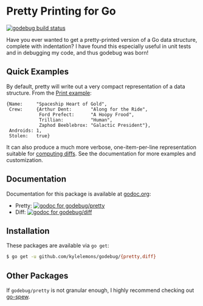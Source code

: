 Pretty Printing for Go
======================

[![godebug build status][ciimg]][ci]

Have you ever wanted to get a pretty-printed version of a Go data structure,
complete with indentation?  I have found this especially useful in unit tests
and in debugging my code, and thus godebug was born!

[ciimg]: https://travis-ci.org/kylelemons/godebug.svg?branch=master
[ci]:    https://travis-ci.org/kylelemons/godebug

Quick Examples
--------------

By default, pretty will write out a very compact representation of a data structure.
From the [Print example][printex]:

```
{Name:     "Spaceship Heart of Gold",
 Crew:     {Arthur Dent:       "Along for the Ride",
            Ford Prefect:      "A Hoopy Frood",
            Trillian:          "Human",
            Zaphod Beeblebrox: "Galactic President"},
 Androids: 1,
 Stolen:   true}
```

It can also produce a much more verbose, one-item-per-line representation suitable for
[computing diffs][diffex].  See the documentation for more examples and customization.

[printex]: https://godoc.org/github.com/kylelemons/godebug/pretty#example-Print
[diffex]:  https://godoc.org/github.com/kylelemons/godebug/pretty#example-Compare

Documentation
-------------

Documentation for this package is available at [godoc.org][doc]:

 * Pretty: [![godoc for godebug/pretty][prettyimg]][prettydoc]
 * Diff:   [![godoc for godebug/diff][diffimg]][prettydoc]

[doc]:       https://godoc.org/
[prettyimg]: https://godoc.org/github.com/kylelemons/godebug/pretty?status.png
[prettydoc]: https://godoc.org/github.com/kylelemons/godebug/pretty
[diffimg]:   https://godoc.org/github.com/kylelemons/godebug/diff?status.png
[diffdoc]:   https://godoc.org/github.com/kylelemons/godebug/diff

Installation
------------

These packages are available via `go get`:

```bash
$ go get -u github.com/kylelemons/godebug/{pretty,diff}
```

Other Packages
--------------

If `godebug/pretty` is not granular enough, I highly recommend
checking out [go-spew][spew].

[spew]: http://godoc.org/github.com/davecgh/go-spew/spew
